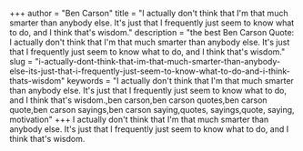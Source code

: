 +++
author = "Ben Carson"
title = "I actually don't think that I'm that much smarter than anybody else. It's just that I frequently just seem to know what to do, and I think that's wisdom."
description = "the best Ben Carson Quote: I actually don't think that I'm that much smarter than anybody else. It's just that I frequently just seem to know what to do, and I think that's wisdom."
slug = "i-actually-dont-think-that-im-that-much-smarter-than-anybody-else-its-just-that-i-frequently-just-seem-to-know-what-to-do-and-i-think-thats-wisdom"
keywords = "I actually don't think that I'm that much smarter than anybody else. It's just that I frequently just seem to know what to do, and I think that's wisdom.,ben carson,ben carson quotes,ben carson quote,ben carson sayings,ben carson saying,quotes, sayings,quote, saying, motivation"
+++
I actually don't think that I'm that much smarter than anybody else. It's just that I frequently just seem to know what to do, and I think that's wisdom.
